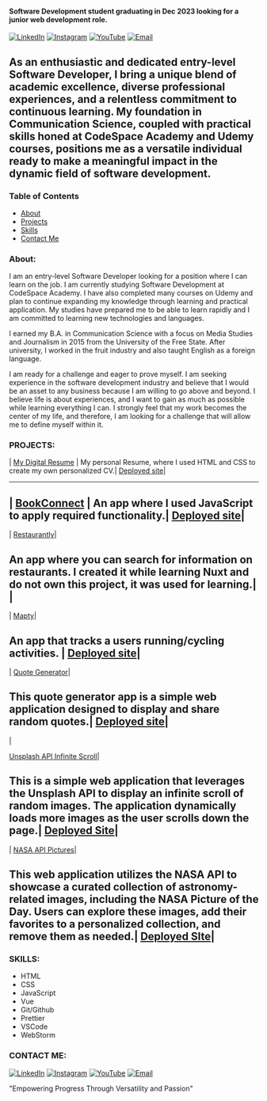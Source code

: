 #### Software Development student graduating in Dec 2023 looking for a junior web development role.
[![LinkedIn](https://img.shields.io/badge/LinkedIn-0077B5?style=for-the-badge&logo=LinkedIn&logoColor=white)](https://www.linkedin.com/in/stefan-schutte-668578292/)
[![Instagram](https://img.shields.io/badge/Instagram-E4405F?style=for-the-badge&logo=instagram&logoColor=white)](https://www.instagram.com/stefan.schutte/)
[![YouTube](https://img.shields.io/badge/YouTube-FF0000?style=for-the-badge&logo=youtube&logoColor=white)](https://www.youtube.com/channel/UCPkJAECROt6Wqdns2yD4msw)
[![Email](https://img.shields.io/badge/Email-stefanschutte@icloud.com-blue?style=for-the-badge)](mailto:stefanschutte@icloud.com)

## **As an enthusiastic and dedicated entry-level Software Developer, I bring a unique blend of academic excellence, diverse professional experiences, and a relentless commitment to continuous learning. My foundation in Communication Science, coupled with practical skills honed at CodeSpace Academy and Udemy courses, positions me as a versatile individual ready to make a meaningful impact in the dynamic field of software development.**

### Table of Contents
- [About](#about)
- [Projects](#projects)
- [Skills](#skills)
- [Contact Me](#contact-me)

### About:

I am an entry-level Software Developer looking for a position where I can learn on the job. I am currently studying Software Development at CodeSpace Academy. I have also completed many courses on Udemy and plan to continue expanding my knowledge through learning and practical application. My studies have prepared me to be able to learn rapidly and I am committed to learning new technologies and languages.

I earned my B.A. in Communication Science with a focus on Media Studies and Journalism in 2015 from the University of the Free State. After university, I worked in the fruit industry and also taught English as a foreign language.

I am ready for a challenge and eager to prove myself. I am seeking experience in the software development industry and believe that I would be an asset to any business because I am willing to go above and beyond. I believe life is about experiences, and I want to gain as much as possible while learning everything I can. I strongly feel that my work becomes the center of my life, and therefore, I am looking for a challenge that will allow me to define myself within it.

### PROJECTS:
|
[My Digital Resume](https://github.com/StefanSchutte/STESCH302_FTO2308_GroupC_Stefan-Schutte_ITW_Final_Digital_Resume)
|
  My personal Resume, where I used HTML and CSS to create my own personalized CV.|
  [Deployed site](https://stefanschutte-digital-resume.netlify.app/)|

  ---
|
[BookConnect](https://github.com/StefanSchutte/STESCH302_FTO2308_GroupB2_Stefan_Schutte_IWACapstone)
|
  An app where I used JavaScript to apply required functionality.|
  [Deployed site](https://bookconnect-app-js.netlify.app/)|
 ---
 |
[Restaurantly](https://github.com/StefanSchutte/Restaurant_Info_App)|

  An app where you can search for information on restaurants. I created it while learning Nuxt and do not own this project, it was used for learning.|
  |
  ---
|
  [Mapty](https://github.com/StefanSchutte/Mapty)|

  An app that tracks a users running/cycling activities. |
  [Deployed site](https://mapty-stafan.netlify.app/)|
---
|
  [Quote Generator](https://github.com/StefanSchutte/quote-generator)|
  
  This quote generator app is a simple web application designed to display and share random quotes.|
  [Deployed site](https://stefans-quote-generator.netlify.app/)|
  ---
  |

[Unsplash API Infinite Scroll](https://github.com/StefanSchutte/Unsplash_API_Infinite_Scroll_/tree/master)|

This is a simple web application that leverages the Unsplash API to display an infinite scroll of random images. The application dynamically loads more images as the user scrolls down the page.|
[Deployed Site](https://stefan-unsplash-api-infinite-scroll.netlify.app/)|
---
|
[NASA API Pictures](https://github.com/StefanSchutte/NASA_API_Pictures_)|

This web application utilizes the NASA API to showcase a curated collection of astronomy-related images, including the NASA Picture of the Day. Users can explore these images, add their favorites to a personalized collection, and remove them as needed.|
[Deployed SIte](https://nasa-api-pictures-apod.netlify.app/)|
---
### SKILLS:

- HTML
- CSS
- JavaScript
- Vue
- Git/Github
- Prettier
- VSCode
- WebStorm


### CONTACT ME:
[![LinkedIn](https://img.shields.io/badge/LinkedIn-0077B5?style=for-the-badge&logo=LinkedIn&logoColor=white)](https://www.linkedin.com/in/stefan-schutte-668578292/)
[![Instagram](https://img.shields.io/badge/Instagram-E4405F?style=for-the-badge&logo=instagram&logoColor=white)](https://www.instagram.com/stefan.schutte/)
[![YouTube](https://img.shields.io/badge/YouTube-FF0000?style=for-the-badge&logo=youtube&logoColor=white)](https://www.youtube.com/channel/UCPkJAECROt6Wqdns2yD4msw)
[![Email](https://img.shields.io/badge/Email-stefanschutte@icloud.com-blue?style=for-the-badge)](mailto:stefanschutte@icloud.com)

"Empowering Progress Through Versatility and Passion"
